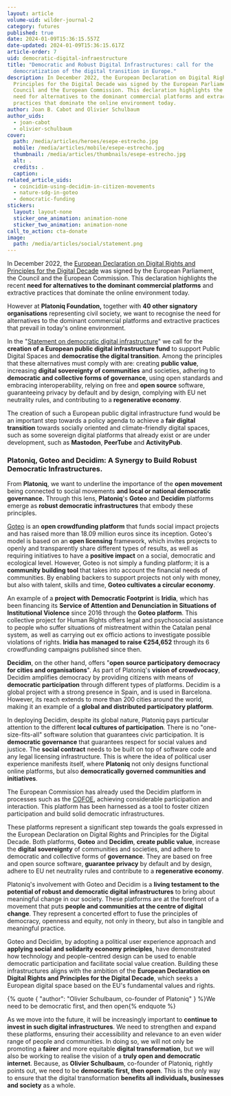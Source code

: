 ```yaml
---
layout: article
volume-uid: wilder-journal-2
category: futures
published: true
date: 2024-01-09T15:36:15.557Z
date-updated: 2024-01-09T15:36:15.617Z
article-order: 7
uid: democratic-digital-infraestructure
title: "Democratic and Robust Digital Infrastructures: call for the
  democratization of the digital transition in Europe."
description: In December 2022, the European Declaration on Digital Rights and
  Principles for the Digital Decade was signed by the European Parliament, the
  Council and the European Commission. This declaration highlights the recent
  need for alternatives to the dominant commercial platforms and extractive
  practices that dominate the online environment today.
author: Joan B. Cabot and Olivier Schulbaum
author_uids:
  - joan-cabot
  - olivier-schulbaum
cover:
  path: /media/articles/heroes/esepe-estrecho.jpg
  mobile: /media/articles/mobile/esepe-estrecho.jpg
  thumbnail: /media/articles/thumbnails/esepe-estrecho.jpg
  alt: .
  credits: .
  caption: .
related_article_uids:
  - coincidim-using-decidim-in-citizen-movements
  - nature-sdg-in-goteo
  - democratic-funding
stickers:
  layout: layout-none
  sticker_one_animation: animation-none
  sticker_two_animation: animation-none
call_to_action: cta-donate
image:
  path: /media/articles/social/statement.png
---
```

In December 2022, the [European Declaration on Digital Rights and Principles for the Digital Decade](https://digital-strategy.ec.europa.eu/en/library/european-declaration-digital-rights-and-principles) was signed by the European Parliament, the Council and the European Commission. This declaration highlights the recent **need for alternatives to the dominant commercial platforms** and extractive practices that dominate the online environment today. 

However at **Platoniq Foundation,** together with **40 other signatory organisations** representing civil society, we want to recognise the need for alternatives to the dominant commercial platforms and extractive practices that prevail in today's online environment.

In the "[Statement on democratic digital infrastructure](https://shared-digital.eu/statement/)" we call for the **creation of a European public digital infrastructure fund** to support Public Digital Spaces and **democratise the digital transition**. Among the principles that these alternatives must comply with are: creating **public value**, increasing **digital sovereignty of communities** and societies, adhering to **democratic and collective forms of governance**, using open standards and embracing interoperability, relying on free and **open source** software, guaranteeing privacy by default and by design, complying with EU net neutrality rules, and contributing to a **regenerative economy**.

The creation of such a European public digital infrastructure fund would be an important step towards a policy agenda to achieve a **fair digital transition** towards socially oriented and climate-friendly digital spaces, such as some sovereign digital platforms that already exist or are under development, such as **Mastodon**, **PeerTube** and **ActivityPub**.

### **Platoniq, Goteo and Decidim: A Synergy to Build Robust Democratic Infrastructures**.

From **Platoniq**, we want to underline the importance of the **open movement** being connected to social movements **and local or national democratic governance.** Through this lens, **Platoniq**'s **Goteo** and **Decidim** platforms emerge as **robust democratic infrastructures** that embody these principles.

[Goteo](https://www.goteo.org/) is an **open crowdfunding platform** that funds social impact projects and has raised more than 18.09 million euros since its inception. Goteo's model is based on an **open licensing** framework, which invites projects to openly and transparently share different types of results, as well as requiring initiatives to have a **positive impact** on a social, democratic and ecological level. However, Goteo is not simply a funding platform; it is a **community building tool** that takes into account the financial needs of communities. By enabling backers to support projects not only with money, but also with talent, skills and time, **Goteo cultivates a circular economy**.

An example of a **project with** **Democratic Footprint** is **Iridia**, which has been financing its **Service of Attention and Denunciation in Situations of Institutional Violence** since 2016 through the **Goteo platform**. This collective project for Human Rights offers legal and psychosocial assistance to people who suffer situations of mistreatment within the Catalan penal system, as well as carrying out ex officio actions to investigate possible violations of rights. **Iridia has managed to raise €254,652** through its 6 crowdfunding campaigns published since then.

**Decidim**, on the other hand, offers "**open source participatory democracy for cities and organisations**". As part of Platoniq's **vision of crowdvocacy**, Decidim amplifies democracy by providing citizens with means of **democratic participation** through different types of platforms. Decidim is a global project with a strong presence in Spain, and is used in Barcelona. However, its reach extends to more than 200 cities around the world, making it an example of a **global and distributed participatory platform**.

In deploying Decidim, despite its global nature, Platoniq pays particular attention to the different **local cultures of participation**. There is no "one-size-fits-all" software solution that guarantees civic participation. It is **democratic governance** that guarantees respect for social values and justice. The **social contract** needs to be built on top of software code and any legal licensing infrastructure. This is where the idea of political user experience manifests itself, where **Platoniq** not only designs functional online platforms, but also **democratically governed communities and initiatives**.

The European Commission has already used the Decidim platform in processes such as the [COFOE](https://futureu.europa.eu/en/.), achieving considerable participation and interaction. This platform has been harnessed as a tool to foster citizen participation and build solid democratic infrastructures.

These platforms represent a significant step towards the goals expressed in the European Declaration on Digital Rights and Principles for the Digital Decade. Both platforms, **Goteo** and **Decidim**, **create public value**, increase the **digital sovereignty** of communities and societies, and adhere to democratic and collective forms of **governance**. They are based on free and open source software, **guarantee privacy** by default and by design, adhere to EU net neutrality rules and contribute to a **regenerative economy**.

Platoniq's involvement with Goteo and Decidim is a **living testament to the potential of robust and democratic digital infrastructures** to bring about meaningful change in our society. These platforms are at the forefront of a movement that puts **people and communities at the centre of digital change**. They represent a concerted effort to fuse the principles of democracy, openness and equity, not only in theory, but also in tangible and meaningful practice.

Goteo and Decidim, by adopting a political user experience approach and **applying social and solidarity economy principles**, have demonstrated how technology and people-centred design can be used to enable democratic participation and facilitate social value creation. Building these infrastructures aligns with the ambition of the **European Declaration on Digital Rights and Principles for the Digital Decade**, which seeks a European digital space based on the EU's fundamental values and rights.

{% quote { "author": "Olivier Schulbaum, co-founder of Platoniq" } %}We need to be democratic first, and then open{% endquote %}

As we move into the future, it will be increasingly important to **continue to invest in such digital infrastructures**. We need to strengthen and expand these platforms, ensuring their accessibility and relevance to an even wider range of people and communities. In doing so, we will not only be promoting a **fairer** and more equitable **digital transformation**, but we will also be working to realise the vision of a **truly open and democratic internet**. Because, as **Olivier Schulbaum**, co-founder of Platoniq, rightly points out, we need to be **democratic first, then open**. This is the only way to ensure that the digital transformation **benefits all individuals, businesses and society** as a whole.
